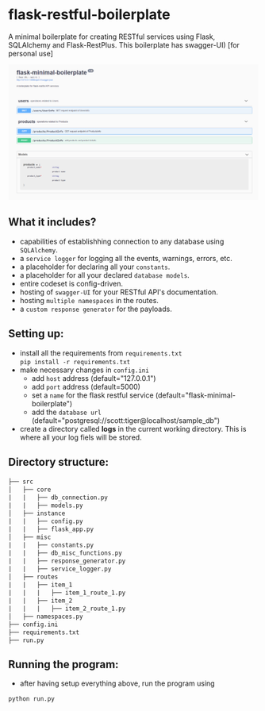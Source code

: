 # flask-restful-boilerplate
A minimal boilerplate for creating RESTful services using Flask, SQLAlchemy and Flask-RestPlus. This boilerplate has swagger-UI) [for personal use]

<img src="swagger-ui.PNG">

## What it includes?
- capabilities of establishhing connection to any database using `SQLAlchemy`.
- a `service logger` for logging all the events, warnings, errors, etc.
- a placeholder for declaring all your `constants`.
- a placeholder for all your declared `database models`.
- entire codeset is config-driven.
- hosting of `swagger-UI` for your RESTful API's documentation.
- hosting `multiple namespaces` in the routes.
- a `custom response generator` for the payloads.

## Setting up:
- install all the requirements from `requirements.txt`<br>
```pip install -r requirements.txt```
- make necessary changes in `config.ini`
  - add `host` address (default="127.0.0.1")
  - add `port` address (default=5000)
  - set a `name` for the flask restful service (default="flask-minimal-boilerplate")
  - add the `database url` (default="postgresql://scott:tiger@localhost/sample_db")
- create a directory called **logs** in the current working directory. This is where all your log fiels will be stored.

## Directory structure:
```tree
├── src
│   ├── core
|   |   ├── db_connection.py
|   |   ├── models.py
│   ├── instance
|   |   ├── config.py
|   |   ├── flask_app.py
│   ├── misc
|   |   ├── constants.py
|   |   ├── db_misc_functions.py
|   |   ├── response_generator.py
|   |   ├── service_logger.py
│   ├── routes
|   |   ├── item_1
|   |   |   ├── item_1_route_1.py
|   |   ├── item_2
|   |   |   ├── item_2_route_1.py
│   ├── namespaces.py
├── config.ini
├── requirements.txt
├── run.py
```

## Running the program:
- after having setup everything above, run the program using 
```python
python run.py
```
